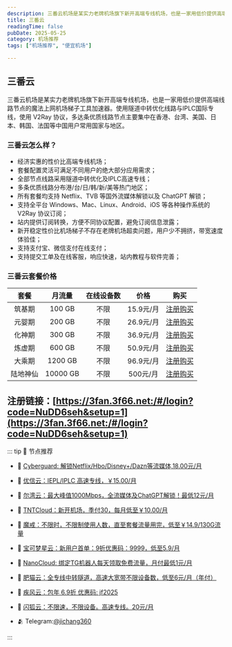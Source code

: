 ```yaml
---
description: 三番云机场是某实力老牌机场旗下新开高端专线机场，也是一家用低价提供高端线路节点的魔法上网机场梯子工具加速器。使用隧道中转优化线路与IPLC国际专线，使用 V2Ray 协议，多达条优质线路,比一元机场稳定可靠。
title: 三番云
readingTime: false
pubDate: 2025-05-25
category: 机场推荐
tags: ["机场推荐", "便宜机场"]

---
```

## 三番云
三番云机场是某实力老牌机场旗下新开高端专线机场，也是一家用低价提供高端线路节点的魔法上网机场梯子工具加速器。使用隧道中转优化线路与IPLC国际专线，使用 V2Ray 协议，多达条优质线路节点主要集中在香港、台湾、美国、日本、韩国、法国等中国用户常用国家与地区。
### 三番云怎么样？
- 经济实惠的性价比高端专线机场；
- 套餐配置灵活可满足不同用户的绝大部分应用需求；
- 全部节点线路采用隧道中转优化及IPLC高速专线；
- 多条优质线路分布港/台/日/韩/新/美等热门地区；
- 所有套餐均支持 Netflix、TVB 等国外流媒体解锁以及 ChatGPT 解锁；
- 支持全平台 Windows、Mac、Linux、Android、iOS 等各种操作系统的 V2Ray 协议订阅；
- 站内提供订阅转换，方便不同协议配置，避免订阅信息泄露；
- 新开稳定性价比机场梯子不存在老牌机场超卖问题，用户少不拥挤，带宽速度体验佳；
- 支持支付宝、微信支付在线支付；
- 支持提交工单及在线客服，响应快速，站内教程与软件完善；
### 三番云套餐价格
| **套餐** | **月流量** | **在线设备数** | **价格**  |                           **购买**                           |
| :------: | :--------: | :------------: | :-------: | :----------------------------------------------------------: |
|  筑基期  |   100 GB   |      不限      | 15.9元/月 | [注册购买](https://3fan.3f66.net:/#/login?code=NuDD6seh&setup=1) |
|  元婴期  |   200 GB   |      不限      | 26.9元/月 | [注册购买](https://3fan.3f66.net:/#/login?code=NuDD6seh&setup=1) |
|  化神期  |   300 GB   |      不限      | 36.9元/月 | [注册购买](https://3fan.3f66.net:/#/login?code=NuDD6seh&setup=1) |
|  炼虚期  |   600 GB   |      不限      | 50.9元/月 | [注册购买](https://3fan.3f66.net:/#/login?code=NuDD6seh&setup=1) |
|  大乘期  |  1200 GB   |      不限      | 96.9元/月 | [注册购买](https://3fan.3f66.net:/#/login?code=NuDD6seh&setup=1) |
| 陆地神仙 |  10000 GB  |      不限      | 500元/月  | [注册购买](https://3fan.3f66.net:/#/login?code=NuDD6seh&setup=1) |
注册链接：[https://3fan.3f66.net:/#/login?code=NuDD6seh&setup=1](https://3fan.3f66.net:/#/login?code=NuDD6seh&setup=1)
-----
::: tip 🎉 节点推荐
- 🚀 [Cyberguard: 解锁Netflix/Hbo/Disney+/Dazn等流媒体,18.00元/月](https://www.cyberguard.best/#/register?code=XsreC0T5)<br>
- 🚀 [优信云：IEPL/IPLC 高速专线，￥15.00/月](https://www.优信云.com/#/register?code=JRtE5uIV)<br>
- 🚀 [尔湾云：最大峰值1000Mbps，全流媒体及ChatGPT解锁！最低12元/月](https://erwan6.net/auth/register?code=BoObCd)<br>
- 🚀 [TNTCloud：新开机场，季付30，每月低至￥10.00/月](https://haibing822.tntvipaff.cc/#/register?code=GtjJVgml)<br>
- 🚀 [魔戒：不限时，不限制使用人数，直至套餐流量用完，低至￥14.9/130G流量](https://mojie.app/#/register?code=sSdtPtLo)<br>
- 🚀 [宝可梦星云：新用户首单：9折优惠码：9999，低至5.9/月 ](https://love.521pokemon.com/register?code=56ERkkxp)<br>
- 🚀 [NanoCloud: 绑定TG机器人每天领取免费流量，月付最低1元/月](https://edu.uodoo.bid/auth/register?code=JMiOQDHf)<br>
- 🚀 [肥猫云：全专线中转隧道，高速大宽带不限设备数，低至6元/月（年付）](https://fchb1188.fcvipaff.cc/register?aff=X1vZd2wf)<br>
- 🚀 [疾风云：包年 6.9折 优惠码: jf2025](https://homes.tr25.cn?code=ReCm)<br>
- 🚀 [闪狐云：不限速，不限设备。高速专线。20元/月](https://inv02.ffaff.cc/register?aff=WQApz2pv)

- 🫂 Telegram:[@jichang360](https://t.me/jichang360)

:::
